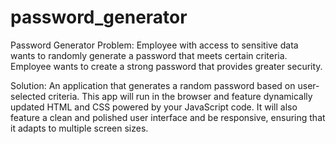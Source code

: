 # password_generator
Password Generator
Problem:
Employee with access to sensitive data wants to randomly generate a password that meets certain criteria. 
Employee wants to create a strong password that provides greater security.

Solution:
An application that generates a random password based on user-selected criteria. 
This app will run in the browser and feature dynamically updated HTML and CSS powered by your JavaScript code. 
It will also feature a clean and polished user interface and be responsive, ensuring that it adapts to multiple screen sizes.

